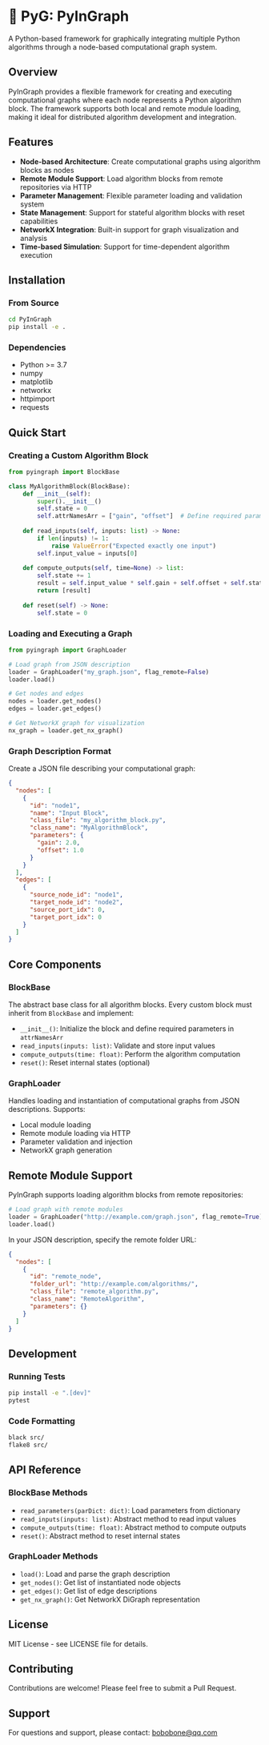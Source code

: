 # 🐷 PyG: PyInGraph 

A Python-based framework for graphically integrating multiple Python algorithms through a node-based computational graph system.

## Overview

PyInGraph provides a flexible framework for creating and executing computational graphs where each node represents a Python algorithm block. The framework supports both local and remote module loading, making it ideal for distributed algorithm development and integration.

## Features

- **Node-based Architecture**: Create computational graphs using algorithm blocks as nodes
- **Remote Module Support**: Load algorithm blocks from remote repositories via HTTP
- **Parameter Management**: Flexible parameter loading and validation system
- **State Management**: Support for stateful algorithm blocks with reset capabilities
- **NetworkX Integration**: Built-in support for graph visualization and analysis
- **Time-based Simulation**: Support for time-dependent algorithm execution

## Installation

### From Source

```bash
cd PyInGraph
pip install -e .
```

### Dependencies

- Python >= 3.7
- numpy
- matplotlib
- networkx
- httpimport
- requests

## Quick Start

### Creating a Custom Algorithm Block

```python
from pyingraph import BlockBase

class MyAlgorithmBlock(BlockBase):
    def __init__(self):
        super().__init__()
        self.state = 0
        self.attrNamesArr = ["gain", "offset"]  # Define required parameters
    
    def read_inputs(self, inputs: list) -> None:
        if len(inputs) != 1:
            raise ValueError("Expected exactly one input")
        self.input_value = inputs[0]
    
    def compute_outputs(self, time=None) -> list:
        self.state += 1
        result = self.input_value * self.gain + self.offset + self.state
        return [result]
    
    def reset(self) -> None:
        self.state = 0
```

### Loading and Executing a Graph

```python
from pyingraph import GraphLoader

# Load graph from JSON description
loader = GraphLoader("my_graph.json", flag_remote=False)
loader.load()

# Get nodes and edges
nodes = loader.get_nodes()
edges = loader.get_edges()

# Get NetworkX graph for visualization
nx_graph = loader.get_nx_graph()
```

### Graph Description Format

Create a JSON file describing your computational graph:

```json
{
  "nodes": [
    {
      "id": "node1",
      "name": "Input Block",
      "class_file": "my_algorithm_block.py",
      "class_name": "MyAlgorithmBlock",
      "parameters": {
        "gain": 2.0,
        "offset": 1.0
      }
    }
  ],
  "edges": [
    {
      "source_node_id": "node1",
      "target_node_id": "node2",
      "source_port_idx": 0,
      "target_port_idx": 0
    }
  ]
}
```

## Core Components

### BlockBase

The abstract base class for all algorithm blocks. Every custom block must inherit from `BlockBase` and implement:

- `__init__()`: Initialize the block and define required parameters in `attrNamesArr`
- `read_inputs(inputs: list)`: Validate and store input values
- `compute_outputs(time: float)`: Perform the algorithm computation
- `reset()`: Reset internal states (optional)

### GraphLoader

Handles loading and instantiation of computational graphs from JSON descriptions. Supports:

- Local module loading
- Remote module loading via HTTP
- Parameter validation and injection
- NetworkX graph generation

## Remote Module Support

PyInGraph supports loading algorithm blocks from remote repositories:

```python
# Load graph with remote modules
loader = GraphLoader("http://example.com/graph.json", flag_remote=True)
loader.load()
```

In your JSON description, specify the remote folder URL:

```json
{
  "nodes": [
    {
      "id": "remote_node",
      "folder_url": "http://example.com/algorithms/",
      "class_file": "remote_algorithm.py",
      "class_name": "RemoteAlgorithm",
      "parameters": {}
    }
  ]
}
```

## Development

### Running Tests

```bash
pip install -e ".[dev]"
pytest
```

### Code Formatting

```bash
black src/
flake8 src/
```

## API Reference

### BlockBase Methods

- `read_parameters(parDict: dict)`: Load parameters from dictionary
- `read_inputs(inputs: list)`: Abstract method to read input values
- `compute_outputs(time: float)`: Abstract method to compute outputs
- `reset()`: Abstract method to reset internal states

### GraphLoader Methods

- `load()`: Load and parse the graph description
- `get_nodes()`: Get list of instantiated node objects
- `get_edges()`: Get list of edge descriptions
- `get_nx_graph()`: Get NetworkX DiGraph representation

## License

MIT License - see LICENSE file for details.

## Contributing

Contributions are welcome! Please feel free to submit a Pull Request.

## Support

For questions and support, please contact: bobobone@qq.com